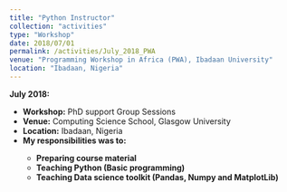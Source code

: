 ```yaml
---
title: "Python Instructor"
collection: "activities"
type: "Workshop"
date: 2018/07/01
permalink: /activities/July_2018_PWA
venue: "Programming Workshop in Africa (PWA), Ibadaan University"
location: "Ibadaan, Nigeria"
---
```

<b>July 2018:</b>
* <b>Workshop:</b> PhD support Group Sessions
* <b>Venue:</b> Computing Science School, Glasgow University
* <b>Location:</b> Ibadaan, Nigeria
* <b>My responsibilities was to:<b>
  * Preparing course material
  * Teaching Python (Basic programming)
  * Teaching Data science toolkit (Pandas, Numpy and MatplotLib)

